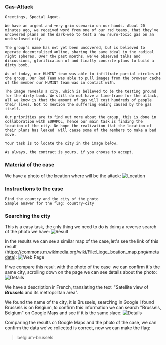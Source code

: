 ### Gas-Attack

```
Greetings, Special Agent.

We have an urgent and very grim scenario on our hands. About 20 minutes ago, we received word from one of our red teams, that they’ve uncovered plans on the dark-web to test a new neuro-toxic gas on an undisclosed city.

The group’s name has not yet been uncovered, but is believed to operate decentralized online, sharing the same ideal in the radical right spheres. Over the past months, we’ve observed talks and discussions, glorification of and finally concrete plans to build a dirty bomb.

As of today, our HUMINT team was able to infiltrate partial circles of the group. Our Red Team was able to pull images from the browser cache of the member our HUMINT team was in contact with.

The image reveals a city, which is believed to be the testing ground for the dirty bomb. We still do not have a time-frame for the attack, all we know is that the amount of gas will cost hundreds of people their lives. Not to mention the suffering ending caused by the gas itself.

Our priorities are to find out more about the group, this is done in collaboration with EUROPOL, hence our main task is finding the location of the city. We hope the realization that the location of their plans has leaked, will cause some of the members to make a bad move.

Your task is to locate the city in the image below.

As always, the contract is yours, if you choose to accept.
```

### Material of the case

We have a photo of the location where will be the attack:
![Location](https://github.com/user-attachments/assets/4138d2f1-8add-49ef-a707-5d8367a69525)


### Instructions to the case

```
Find the country and the city of the photo
Sample answer for the flag: country-city
```

### Searching the city

This is a easy task, the only thing we need to do is doing a reverse search of the photo we have:
![Result](https://github.com/user-attachments/assets/f9fa97b9-975a-4c2e-b012-c23e8b21b171)


In the results we can see a similar map of the case, let's see the link of this result (https://commons.m.wikimedia.org/wiki/File:Liege_location_map.png#metadata):
![Web Page](https://github.com/user-attachments/assets/0bacc020-dbfb-4a7c-9d14-7da1e6857ade)

If we compare this result with the photo of the case, we can confirm it's the same city, scrolling down on the page we can see details about the photo:
![Details](https://github.com/user-attachments/assets/dfe27a9e-d0d8-4f85-9331-7eb2f08dbc00)

We have a description in French, translating the text: "Satellite view of **_Brussels_** and its metropolitan area".

We found the name of the city, it is Brussels, searching in Google I found Brussels is on Belgium, to confirm this information we can search "Brussels, Belgium" on Google Maps and see if it is the same place:
![Details](https://github.com/user-attachments/assets/a21a39c2-a808-412b-948f-9861656b9d65)

Comparing the results on Google Maps and the photo of the case, we can confirm the data we've collected is correct, now we can make the flag:

> belgium-brussels
